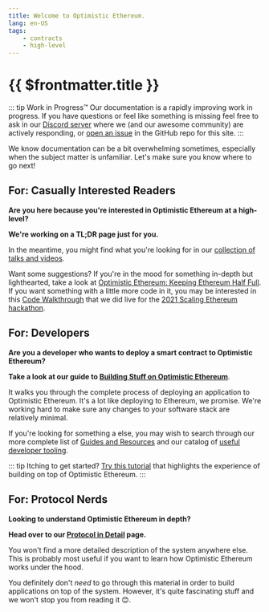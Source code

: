 ```yaml
---
title: Welcome to Optimistic Ethereum.
lang: en-US
tags:
    - contracts
    - high-level
---
```


# {{ $frontmatter.title }}

::: tip Work in Progress™
Our documentation is a rapidly improving work in progress. If you have questions or feel like something is missing feel free to ask in our [Discord server](https://discord.optimism.io) where we (and our awesome community) are actively responding, or [open an issue](https://github.com/ethereum-optimism/community-hub/issues) in the GitHub repo for this site.
:::

We know documentation can be a bit overwhelming sometimes, especially when the subject matter is unfamiliar.
Let's make sure you know where to go next!

## For: Casually Interested Readers
**Are you here because you're interested in Optimistic Ethereum at a high-level?**

**We're working on a TL;DR page just for you.**

In the meantime, you might find what you're looking for in our [collection of talks and videos](/docs/resources/talks.md).

Want some suggestions?
If you're in the mood for something in-depth but lighthearted, take a look at [Optimistic Ethereum: Keeping Ethereum Half Full](https://www.youtube.com/watch?v=eYeOW4ePgZE).
If you want something with a little more code in it, you may be interested in this [Code Walkthrough](https://www.youtube.com/watch?v=AHYSZ51ATWQ) that we did live for the [2021 Scaling Ethereum hackathon](https://scaling.ethglobal.co/).

<!--
**We'd recommend starting with the [Optimistic Ethereum TL;DR](/tldr/)**.

It's got a great explanation of the protocol at a high-level.
No deep Ethereum experience necessary.

If you don't find that page to be sufficiently deep, you can always check out our page explaining the Optimistic Ethereum [protocol in detail](/docs/protocol/protocol.md).

::: tip Don't have the time for docs?
Check out this [collection of talks and videos](/docs/resources/talks.md) to help you understand Optimistic Ethereum.
We'll even throw in the fun audio and visuals for free.
It's like the world's best portable source of esoteric blockchain knowledge!
:::

-->

## For: Developers
**Are you a developer who wants to deploy a smart contract to Optimistic Ethereum?**

**Take a look at our guide to [Building Stuff on Optimistic Ethereum](/docs/developers/integration.md)**.

It walks you through the complete process of deploying an application to Optimistic Ethereum.
It's a lot like deploying to Ethereum, we promise.
We're working hard to make sure any changes to your software stack are relatively minimal.

If you're looking for something a else, you may wish to search through our more complete list of [Guides and Resources](/docs/resources/tutorials.md) and our catalog of [useful developer tooling](/docs/resources/tooling.md).

::: tip Itching to get started?
[Try this tutorial](https://github.com/ethereum-optimism/optimism-tutorial/blob/main/README.md) that highlights the experience of building on top of Optimistic Ethereum.
:::

## For: Protocol Nerds
**Looking to understand Optimistic Ethereum in depth?**

**Head over to our [Protocol in Detail](/docs/protocol/protocol.md) page.**

You won't find a more detailed description of the system anywhere else.
This is probably most useful if you want to learn how Optimistic Ethereum works under the hood.

You definitely don't *need* to go through this material in order to build applications on top of the system.
However, it's quite fascinating stuff and we won't stop you from reading it 😊.
